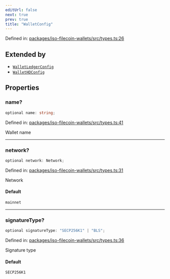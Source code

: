 ```yaml
---
editUrl: false
next: true
prev: true
title: "WalletConfig"
---
```


Defined in: [packages/iso-filecoin-wallets/src/types.ts:26](https://github.com/hugomrdias/filecoin/blob/main/packages/iso-filecoin-wallets/src/types.ts#L26)

## Extended by

- [`WalletLedgerConfig`](/api/iso-filecoin-wallets/ledger/interfaces/walletledgerconfig/)
- [`WalletHDConfig`](/api/iso-filecoin-wallets/hd/interfaces/wallethdconfig/)

## Properties

### name?

```ts
optional name: string;
```

Defined in: [packages/iso-filecoin-wallets/src/types.ts:41](https://github.com/hugomrdias/filecoin/blob/main/packages/iso-filecoin-wallets/src/types.ts#L41)

Wallet name

***

### network?

```ts
optional network: Network;
```

Defined in: [packages/iso-filecoin-wallets/src/types.ts:31](https://github.com/hugomrdias/filecoin/blob/main/packages/iso-filecoin-wallets/src/types.ts#L31)

Network

#### Default

```ts
mainnet
```

***

### signatureType?

```ts
optional signatureType: "SECP256K1" | "BLS";
```

Defined in: [packages/iso-filecoin-wallets/src/types.ts:36](https://github.com/hugomrdias/filecoin/blob/main/packages/iso-filecoin-wallets/src/types.ts#L36)

Signature type

#### Default

```ts
SECP256K1
```
